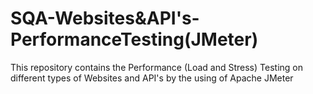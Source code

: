 # SQA-Websites&API's-PerformanceTesting(JMeter)
This repository contains the Performance (Load and Stress) Testing on different types of Websites and API's by the using of Apache JMeter
